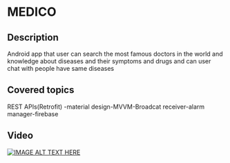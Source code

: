 # MEDICO
## Description
Android app that user can search the most famous doctors in the world and knowledge about diseases and their symptoms and drugs and can user chat with people have same diseases 
## Covered topics
REST APIs(Retrofit) -material design-MVVM-Broadcat receiver-alarm manager-firebase
## Video
[![IMAGE ALT TEXT HERE](https://img.youtube.com/vi/wJYeZMy9A7I/0.jpg)](https://www.youtube.com/watch?v=wJYeZMy9A7I)
